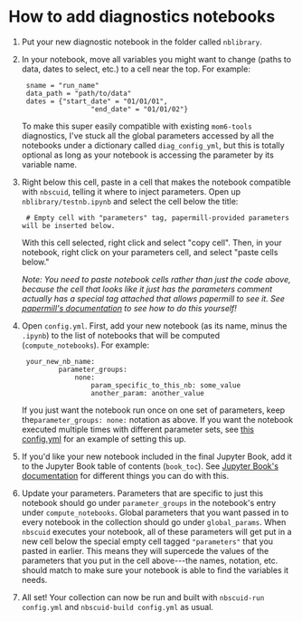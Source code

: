 # How to add diagnostics notebooks

1. Put your new diagnostic notebook in the folder called `nblibrary`.
2. In your notebook, move all variables you might want to change (paths to data, dates to select, etc.) to a cell near the top. For example:

	    sname = "run_name"
	    data_path = "path/to/data"
	    dates = {"start_date" = "01/01/01",
	    			    "end_date" = "01/01/02"}

	To make this super easily compatible with existing `mom6-tools` diagnostics, I've stuck all the global parameters accessed by all the notebooks under a dictionary called `diag_config_yml`, but this is totally optional as long as your notebook is accessing the parameter by its variable name.

3. Right below this cell, paste in a cell that makes the notebook compatible with `nbscuid`, telling it where to inject parameters. Open up `nblibrary/testnb.ipynb` and select the cell below the title:


		# Empty cell with "parameters" tag, papermill-provided parameters will be inserted below.

	With this cell selected, right click and select "copy cell". Then, in your notebook, right click on your parameters cell, and select "paste cells below."

	*Note: You need to paste notebook cells rather than just the code above, because the cell that looks like it just has the parameters comment actually has a special tag attached that allows papermill to see it. See [papermill's documentation](https://papermill.readthedocs.io/en/latest/usage-parameterize.html) to see how to do this yourself!*

4. Open `config.yml`. First, add your new notebook (as its name, minus the `.ipynb`) to the list of notebooks that will be computed (`compute_notebooks`). For example:

		your_new_nb_name:
			    parameter_groups:
				    none:
						param_specific_to_this_nb: some_value
						another_param: another_value
	If you just want the notebook run once on one set of parameters, keep the`parameter_groups: none:` notation as above. If you want the notebook executed multiple times with different parameter sets, see [this config.yml](https://github.com/rmshkv/nbscuid-examples/blob/main/tutorial/config.yml) for an example of setting this up.

5. If you'd like your new notebook included in the final Jupyter Book, add it to the Jupyter Book table of contents (`book_toc`). See [Jupyter Book's documentation](https://jupyterbook.org/en/stable/structure/toc.html) for different things you can do with this.
6. Update your parameters. Parameters that are specific to just this notebook should go under `parameter_groups` in the notebook's entry under `compute_notebooks`. Global parameters that you want passed in to every notebook in the collection should go under `global_params`.  When `nbscuid` executes your notebook, all of these parameters will get put in a new cell below the special empty cell tagged `"parameters"` that you pasted in earlier. This means they will supercede the values of the parameters that you put in the cell above---the names, notation, etc. should match to make sure your notebook is able to find the variables it needs.
7. All set! Your collection can now be run and built with `nbscuid-run config.yml` and `nbscuid-build config.yml` as usual.
